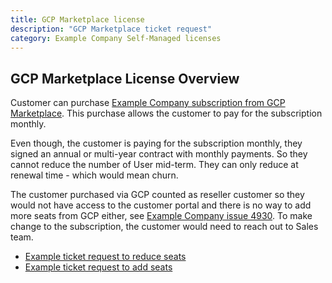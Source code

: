 ```yaml
---
title: GCP Marketplace license
description: "GCP Marketplace ticket request"
category: Example Company Self-Managed licenses
---
```


## GCP Marketplace License Overview

Customer can purchase [Example Company subscription from GCP Marketplace](https://about.example_company.com/partners/technology-partners/google-cloud-platform/). This purchase allows the customer to pay for the subscription monthly.

Even though, the customer is paying for the subscription monthly, they signed an annual or multi-year contract with monthly payments.
So they cannot reduce the number of User mid-term. They can only reduce at renewal time - which would mean churn.

The customer purchased via GCP counted as reseller customer so they would not have access to the customer portal and there is no way to add more seats from GCP either, see [Example Company issue 4930](https://example_company.com/example_company-org/customers-example_company-com/-/issues/4930). To make change to the subscription, the customer would need to reach out to Sales team.

- [Example ticket request to reduce seats](https://example_company.zendesk.com/agent/tickets/380953)
- [Example ticket request to add seats](https://example_company.zendesk.com/agent/tickets/331091)
